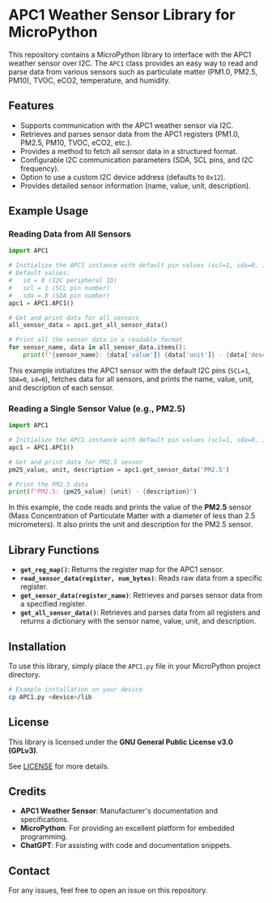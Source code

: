 # APC1 Weather Sensor Library for MicroPython

This repository contains a MicroPython library to interface with the APC1 weather sensor over I2C. The `APC1` class provides an easy way to read and parse data from various sensors such as particulate matter (PM1.0, PM2.5, PM10), TVOC, eCO2, temperature, and humidity.

## Features

- Supports communication with the APC1 weather sensor via I2C.
- Retrieves and parses sensor data from the APC1 registers (PM1.0, PM2.5, PM10, TVOC, eCO2, etc.).
- Provides a method to fetch all sensor data in a structured format.
- Configurable I2C communication parameters (SDA, SCL pins, and I2C frequency).
- Option to use a custom I2C device address (defaults to `0x12`).
- Provides detailed sensor information (name, value, unit, description).

## Example Usage

### Reading Data from All Sensors

```python
import APC1

# Initialize the APC1 instance with default pin values (scl=1, sda=0, id=0)
# Default values:
#   id = 0 (I2C peripheral ID)
#   scl = 1 (SCL pin number)
#   sda = 0 (SDA pin number)
apc1 = APC1.APC1()

# Get and print data for all sensors
all_sensor_data = apc1.get_all_sensor_data()

# Print all the sensor data in a readable format
for sensor_name, data in all_sensor_data.items():
    print(f"{sensor_name}: {data['value']} {data['unit']} - {data['description']}")
```

This example initializes the APC1 sensor with the default I2C pins (`SCL=1`, `SDA=0`, `id=0`), fetches data for all sensors, and prints the name, value, unit, and description of each sensor.

### Reading a Single Sensor Value (e.g., PM2.5)

```python
import APC1

# Initialize the APC1 instance with default pin values (scl=1, sda=0, id=0)
apc1 = APC1.APC1()

# Get and print data for PM2.5 sensor
pm25_value, unit, description = apc1.get_sensor_data('PM2.5')

# Print the PM2.5 data
print(f"PM2.5: {pm25_value} {unit} - {description}")
```

In this example, the code reads and prints the value of the **PM2.5** sensor (Mass Concentration of Particulate Matter with a diameter of less than 2.5 micrometers). It also prints the unit and description for the PM2.5 sensor.

## Library Functions

- **`get_reg_map()`**: Returns the register map for the APC1 sensor.
- **`read_sensor_data(register, num_bytes)`**: Reads raw data from a specific register.
- **`get_sensor_data(register_name)`**: Retrieves and parses sensor data from a specified register.
- **`get_all_sensor_data()`**: Retrieves and parses data from all registers and returns a dictionary with the sensor name, value, unit, and description.

## Installation

To use this library, simply place the `APC1.py` file in your MicroPython project directory.

```bash
# Example installation on your device
cp APC1.py <device>/lib
```

## License

This library is licensed under the **GNU General Public License v3.0 (GPLv3)**.

See [LICENSE](LICENSE) for more details.

## Credits

- **APC1 Weather Sensor**: Manufacturer's documentation and specifications.
- **MicroPython**: For providing an excellent platform for embedded programming.
- **ChatGPT**: For assisting with code and documentation snippets.

## Contact

For any issues, feel free to open an issue on this repository.
